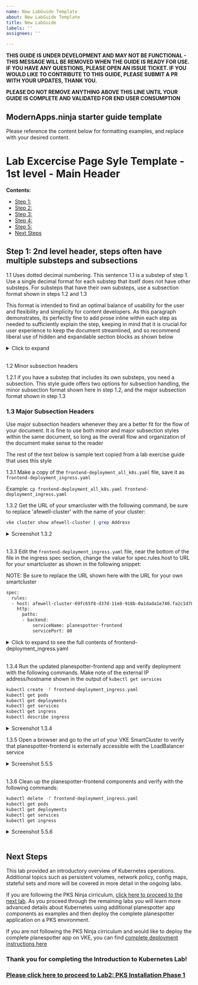```yaml
---
name: New LabGuide Template
about: New LabGuide Template
title: New LabGuide
labels: ''
assignees: ''

---
```


**THIS GUIDE IS UNDER DEVELOPMENT AND MAY NOT BE FUNCTIONAL - THIS MESSAGE WILL BE REMOVED WHEN THE GUIDE IS READY FOR USE. IF YOU HAVE ANY QUESTIONS, PLEASE OPEN AN ISSUE TICKET. IF YOU WOULD LIKE TO CONTRIBUTE TO THIS GUIDE, PLEASE SUBMIT A PR WITH YOUR UPDATES, THANK YOU.** 

**PLEASE DO NOT REMOVE ANYTHING ABOVE THIS LINE UNTIL YOUR GUIDE IS COMPLETE AND VALIDATED FOR END USER CONSUMPTION** 

## ModernApps.ninja starter guide template 

Please reference the content below for formatting examples, and replace with your desired content.
# Lab Excercise Page Syle Template - 1st level - Main Header

**Contents:**

- [Step 1: ]()
- [Step 2: ]()
- [Step 3: ]()
- [Step 4: ]()
- [Step 5: ]()
- [Next Steps]()

## Step 1: 2nd level header, steps often have multiple substeps and subsections

1.1 Uses dotted decimal numbering. This sentence 1.1 is a substep of step 1. Use a single decimal format for each substep that itself does not have other substeps. For substeps that have their own substeps, use a subsection format shown in steps 1.2 and 1.3

This format is intended to find an optimal balance of usability for the user and flexibility and simplicity for content developers. As this paragraph demonstrates, its perfectly fine to add prose inline within each step as needed to sufficiently explain the step, keeping in mind that it is crucial for user experience to keep the document streamlined, and so recommend liberal use of hidden and expandable section blocks as shown below

<details><summary>Click to expand</summary>

If you have any long text sections such as detailed explanations, code examples, configuration files, etc, please wrap them in expanding sections as shown here.

Keep in mind this template is optimized for Lab Exercise guides which generally include lots of tasks that the reader needs to do. 

Also please place all images inside expanding blocks, further details about images will be shown in step 1.4 below

</details>
<br/>

1.2 Minor subsection headers

1.2.1 if you have a substep that includes its own substeps, you need a subsection. This style guide offers two options for subsection handling, the minor subsection format shown here in step 1.2, and the major subsection format shown in step 1.3

### 1.3 Major Subsection Headers

Use major subsection headers whenever they are a better fit for the flow of your document. It is fine to use both minor and major subsection styles within the same document, so long as the overall flow and organization of the document make sense to the reader

The rest of the text below is sample text copied from a lab exercise guide that uses this style

1.3.1 Make a copy of the `frontend-deployment_all_k8s.yaml` file, save it as `frontend-deployment_ingress.yaml`

Example:
`cp frontend-deployment_all_k8s.yaml frontend-deployment_ingress.yaml`

1.3.2 Get the URL of your smarcluster with the following command, be sure to replace 'afewell-cluster' with the name of your cluster:

``` bash
vke cluster show afewell-cluster | grep Address
```

<details><summary>Screenshot 1.3.2</summary>
<img src="Images/2018-10-20-15-45-19.png">
</details>
<br/>

1.3.3 Edit the `frontend-deployment_ingress.yaml` file, near the bottom of the file in the ingress spec section, change the value for spec.rules.host to URL for your smartcluster as shown in the following snippet:

NOTE: Be sure to replace the URL shown here with the URL for your own smartcluster

``` bash
spec:
  rules:
  - host: afewell-cluster-69fc65f8-d37d-11e8-918b-0a1dada1e740.fa2c1d78-9f00-4e30-8268-4ab81862080d.vke-user.com
    http:
      paths:
      - backend:
          serviceName: planespotter-frontend
          servicePort: 80
```

<details><summary>Click to expand to see the full contents of frontend-deployment_ingress.yaml</summary>

When reviewing the file contents below, observe that it includes a ClusterIP service spec which only provides an IP address that is usable for pod-to-pod communications in the cluster. The file also includes an ingress spec which implements the default VKE ingress controller.

In the following steps after you deploy the planespotter-frontend with ingress controller, you will be able to browse from your workstation to the running planespotter app in your VKE environment even though you have not assigned a nat or public IP for the service.

Ingress controllers act as a proxies, recieving http/s requests from external clients and then based on the URL hostname or path, the ingress controller will proxy the request to the corresponding back-end service. For example mysite.com/path1 and mysite.com/path2 can be routed to different backing services running in the kubernetes cluster.

In the file below, no rules are specified to different paths and so accordingly, all requests sent to the host defined in the spec, your VKE SmartCluster URL, will be proxied by the ingress controller to the planespotter-frontend ClusterIP service also defined in the frontend-deployment_ingress.yaml file

``` bash
---
apiVersion: apps/v1beta1
kind: Deployment
metadata:
  name: planespotter-frontend
  namespace: planespotter
  labels:
    app: planespotter-frontend
    tier: frontend
spec:
  replicas: 2
  selector:
    matchLabels:
      app: planespotter-frontend
  template:
    metadata:
      labels:
        app: planespotter-frontend
        tier: frontend
    spec:
      containers:
      - name: planespotter-fe
        image: yfauser/planespotter-frontend:d0b30abec8bfdbde01a36d07b30b2a3802d9ccbb
        imagePullPolicy: IfNotPresent
        env:
        - name: PLANESPOTTER_API_ENDPOINT
          value: planespotter-svc
        - name: TIMEOUT_REG
          value: "5"
        - name: TIMEOUT_OTHER
          value: "5"
---
apiVersion: v1
kind: Service
metadata:
  name: planespotter-frontend
  namespace: planespotter
  labels:
    app: planespotter-frontend
spec:
  ports:
    # the port that this service should serve on
    - port: 80
  selector:
    app: planespotter-frontend
---
apiVersion: extensions/v1beta1
kind: Ingress
metadata:
  name: planespotter-frontend
  namespace: planespotter
spec:
  rules:
  - host: afewell-cluster-69fc65f8-d37d-11e8-918b-0a1dada1e740.fa2c1d78-9f00-4e30-8268-4ab81862080d.vke-user.com
    http:
      paths:
      - backend:
          serviceName: planespotter-frontend
          servicePort: 80
```

</details>
<br/>

1.3.4 Run the updated planespotter-frontend app and verify deployment with the following commands. Make note of the external IP address/hostname shown in the output of `kubectl get services`

``` bash
kubectl create -f frontend-deployment_ingress.yaml
kubectl get pods
kubectl get deployments
kubectl get services
kubectl get ingress
kubectl describe ingress
```

<details><summary>Screenshot 1.3.4</summary>
<img src="Images/2018-10-20-16-11-14.png">
</details>

1.3.5 Open a browser and go to the url of your VKE SmartCluster to verify that planespotter-frontend is externally accessible with the LoadBalancer service

<details><summary>Screenshot 5.5.5</summary>
<img src="Images/2018-10-20-16-26-46.png">
</details>
<br/>

1.3.6 Clean up the planespotter-frontend components and verify with the following commands:

``` bash
kubectl delete -f frontend-deployment_ingress.yaml
kubectl get pods
kubectl get deployments
kubectl get services
kubectl get ingress
```

<details><summary>Screenshot 5.5.6</summary>
<img src="Images/2018-10-20-16-32-19.png">
</details>
<br/>

## Next Steps

This lab provided an introductory overview of Kubernetes operations. Additional topics such as persistent volumes, network policy, config maps, stateful sets and more will be covered in more detail in the ongoing labs.

If you are following the PKS Ninja cirriculum, [click here to proceed to the next lab](../Lab2-PksInstallationPhaseOne). As you proceed through the remaining labs you will learn more advanced details about Kubernetes using additional planespotter app components as examples and then deploy the complete planespotter application on a PKS environment.

If you are not following the PKS Ninja cirriculum and would like to deploy the complete planespotter app on VKE, you can find [complete deployment instructions here](https://github.com/Boskey/run_kubernetes_with_vmware)

### Thank you for completing the Introduction to Kubernetes Lab!

### [Please click here to proceed to Lab2: PKS Installation Phase 1](../Lab2-PksInstallationPhaseOne)
